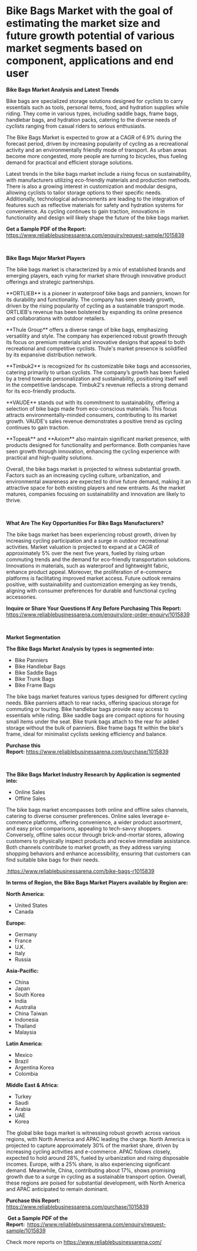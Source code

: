<p><h1>Bike Bags Market with the goal of estimating the market size and future growth potential of various market segments based on component, applications and end user</h1></p><p><strong>Bike Bags Market Analysis and Latest Trends</strong></p>
<p><p>Bike bags are specialized storage solutions designed for cyclists to carry essentials such as tools, personal items, food, and hydration supplies while riding. They come in various types, including saddle bags, frame bags, handlebar bags, and hydration packs, catering to the diverse needs of cyclists ranging from casual riders to serious enthusiasts.</p><p>The Bike Bags Market is expected to grow at a CAGR of 6.9% during the forecast period, driven by increasing popularity of cycling as a recreational activity and an environmentally friendly mode of transport. As urban areas become more congested, more people are turning to bicycles, thus fueling demand for practical and efficient storage solutions.</p><p>Latest trends in the bike bags market include a rising focus on sustainability, with manufacturers utilizing eco-friendly materials and production methods. There is also a growing interest in customization and modular designs, allowing cyclists to tailor storage options to their specific needs. Additionally, technological advancements are leading to the integration of features such as reflective materials for safety and hydration systems for convenience. As cycling continues to gain traction, innovations in functionality and design will likely shape the future of the bike bags market.</p></p>
<p><strong>Get a Sample PDF of the Report:&nbsp;</strong> <a href="https://www.reliablebusinessarena.com/enquiry/request-sample/1015839?utm_campaign=2632&utm_medium=2&utm_source=Github&utm_content=ia&utm_term=30032025&utm_id=bike-bags">https://www.reliablebusinessarena.com/enquiry/request-sample/1015839</a></p>
<p>&nbsp;</p>
<p><strong>Bike Bags Major Market Players</strong></p>
<p><p>The bike bags market is characterized by a mix of established brands and emerging players, each vying for market share through innovative product offerings and strategic partnerships.</p><p>**ORTLIEB** is a pioneer in waterproof bike bags and panniers, known for its durability and functionality. The company has seen steady growth, driven by the rising popularity of cycling as a sustainable transport mode. ORTLIEB's revenue has been bolstered by expanding its online presence and collaborations with outdoor retailers.</p><p>**Thule Group** offers a diverse range of bike bags, emphasizing versatility and style. The company has experienced robust growth through its focus on premium materials and innovative designs that appeal to both recreational and competitive cyclists. Thule's market presence is solidified by its expansive distribution network.</p><p>**Timbuk2** is recognized for its customizable bike bags and accessories, catering primarily to urban cyclists. The company’s growth has been fueled by a trend towards personalization and sustainability, positioning itself well in the competitive landscape. Timbuk2's revenue reflects a strong demand for its eco-friendly products.</p><p>**VAUDE** stands out with its commitment to sustainability, offering a selection of bike bags made from eco-conscious materials. This focus attracts environmentally-minded consumers, contributing to its market growth. VAUDE's sales revenue demonstrates a positive trend as cycling continues to gain traction.</p><p>**Topeak** and **Axiom** also maintain significant market presence, with products designed for functionality and performance. Both companies have seen growth through innovation, enhancing the cycling experience with practical and high-quality solutions.</p><p>Overall, the bike bags market is projected to witness substantial growth. Factors such as an increasing cycling culture, urbanization, and environmental awareness are expected to drive future demand, making it an attractive space for both existing players and new entrants. As the market matures, companies focusing on sustainability and innovation are likely to thrive.</p></p>
<p>&nbsp;</p>
<p><strong>What Are The Key Opportunities For Bike Bags Manufacturers?</strong></p>
<p><p>The bike bags market has been experiencing robust growth, driven by increasing cycling participation and a surge in outdoor recreational activities. Market valuation is projected to expand at a CAGR of approximately 5% over the next five years, fueled by rising urban commuting trends and the demand for eco-friendly transportation solutions. Innovations in materials, such as waterproof and lightweight fabric, enhance product appeal. Moreover, the proliferation of e-commerce platforms is facilitating improved market access. Future outlook remains positive, with sustainability and customization emerging as key trends, aligning with consumer preferences for durable and functional cycling accessories.</p></p>
<p><strong>Inquire or Share Your Questions If Any Before Purchasing This Report:</strong> <a href="https://www.reliablebusinessarena.com/enquiry/pre-order-enquiry/1015839?utm_campaign=2632&utm_medium=2&utm_source=Github&utm_content=ia&utm_term=30032025&utm_id=bike-bags">https://www.reliablebusinessarena.com/enquiry/pre-order-enquiry/1015839</a></p>
<p>&nbsp;</p>
<p><strong>Market Segmentation</strong></p>
<p><strong>The Bike Bags Market Analysis by types is segmented into:</strong></p>
<p><ul><li>Bike Panniers</li><li>Bike Handlebar Bags</li><li>Bike Saddle Bags</li><li>Bike Trunk Bags</li><li>Bike Frame Bags</li></ul></p>
<p><p>The bike bags market features various types designed for different cycling needs. Bike panniers attach to rear racks, offering spacious storage for commuting or touring. Bike handlebar bags provide easy access to essentials while riding. Bike saddle bags are compact options for housing small items under the seat. Bike trunk bags attach to the rear for added storage without the bulk of panniers. Bike frame bags fit within the bike's frame, ideal for minimalist cyclists seeking efficiency and balance.</p></p>
<p><strong>Purchase this Report:&nbsp;</strong><a href="https://www.reliablebusinessarena.com/purchase/1015839?utm_campaign=2632&utm_medium=2&utm_source=Github&utm_content=ia&utm_term=30032025&utm_id=bike-bags">https://www.reliablebusinessarena.com/purchase/1015839</a></p>
<p>&nbsp;</p>
<p><strong>The Bike Bags Market Industry Research by Application is segmented into:</strong></p>
<p><ul><li>Online Sales</li><li>Offline Sales</li></ul></p>
<p><p>The bike bags market encompasses both online and offline sales channels, catering to diverse consumer preferences. Online sales leverage e-commerce platforms, offering convenience, a wider product assortment, and easy price comparisons, appealing to tech-savvy shoppers. Conversely, offline sales occur through brick-and-mortar stores, allowing customers to physically inspect products and receive immediate assistance. Both channels contribute to market growth, as they address varying shopping behaviors and enhance accessibility, ensuring that customers can find suitable bike bags for their needs.</p></p>
<p><a href="https://www.reliablebusinessarena.com/bike-bags-r1015839?utm_campaign=2632&utm_medium=2&utm_source=Github&utm_content=ia&utm_term=30032025&utm_id=bike-bags">&nbsp;https://www.reliablebusinessarena.com/bike-bags-r1015839</a></p>
<p><strong>In terms of Region, the Bike Bags Market Players available by Region are:</strong></p>
<p>
    <p> <strong> North America: </strong>
        <ul>
            <li>United States</li>
            <li>Canada</li>
        </ul>
        </p> 
    <p> <strong> Europe: </strong>
        <ul>
            <li>Germany</li>
            <li>France</li>
            <li>U.K.</li>
            <li>Italy</li>
            <li>Russia</li>
        </ul>
        </p> 
    <p> <strong> Asia-Pacific: </strong>
        <ul>
            <li>China</li>
            <li>Japan</li>
            <li>South Korea</li>
            <li>India</li>
            <li>Australia</li>
            <li>China Taiwan</li>
            <li>Indonesia</li>
            <li>Thailand</li>
            <li>Malaysia</li>
        </ul>
        </p> 
    <p> <strong> Latin America: </strong>
        <ul>
            <li>Mexico</li>
            <li>Brazil</li>
            <li>Argentina Korea</li>
            <li>Colombia</li>
        </ul>
        </p> 
    <p> <strong> Middle East & Africa: </strong>
        <ul>
            <li>Turkey</li>
            <li>Saudi</li>
            <li>Arabia</li>
            <li>UAE</li>
            <li>Korea</li>
        </ul>
    </p>
    </p>
<p><p>The global bike bags market is witnessing robust growth across various regions, with North America and APAC leading the charge. North America is projected to capture approximately 30% of the market share, driven by increasing cycling activities and e-commerce. APAC follows closely, expected to hold around 28%, fueled by urbanization and rising disposable incomes. Europe, with a 25% share, is also experiencing significant demand. Meanwhile, China, contributing about 17%, shows promising growth due to a surge in cycling as a sustainable transport option. Overall, these regions are poised for substantial development, with North America and APAC anticipated to remain dominant.</p></p>
<p><strong>Purchase this Report: </strong><a href="https://www.reliablebusinessarena.com/purchase/1015839?utm_campaign=2632&utm_medium=2&utm_source=Github&utm_content=ia&utm_term=30032025&utm_id=bike-bags">https://www.reliablebusinessarena.com/purchase/1015839</a></p>
<p>&nbsp;<strong>Get a Sample PDF of the Report:&nbsp;&nbsp;</strong><a href="https://www.reliablebusinessarena.com/enquiry/request-sample/1015839?utm_campaign=2632&utm_medium=2&utm_source=Github&utm_content=ia&utm_term=30032025&utm_id=bike-bags">https://www.reliablebusinessarena.com/enquiry/request-sample/1015839</a></p>
<p><strong></strong></p>
<p>Check more reports on <a href="https://www.reliablebusinessarena.com/?utm_campaign=2632&utm_medium=2&utm_source=Github&utm_content=ia&utm_term=30032025&utm_id=bike-bags">https://www.reliablebusinessarena.com/</a></p>